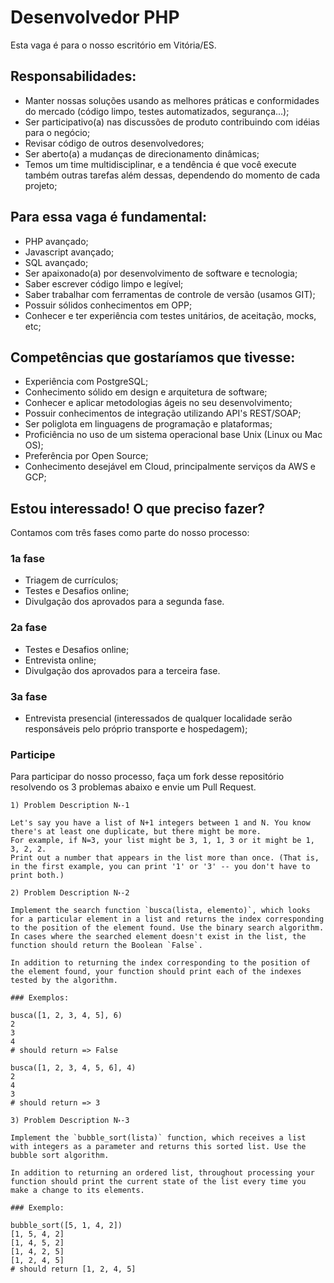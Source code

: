 # Desenvolvedor PHP

Esta vaga é para o nosso escritório em Vitória/ES.

## Responsabilidades:

 - Manter nossas soluções usando as melhores práticas e conformidades do mercado (código limpo, testes automatizados, segurança...);
 - Ser participativo(a) nas discussões de produto contribuindo com idéias para o negócio;
 - Revisar código de outros desenvolvedores;
 - Ser aberto(a) a mudanças de direcionamento dinâmicas;
 - Temos um time multidisciplinar, e a tendência é que você execute também outras tarefas além dessas, dependendo do momento de cada projeto;

## Para essa vaga é fundamental:

 - PHP avançado;
 - Javascript avançado;
 - SQL avançado;
 - Ser apaixonado(a) por desenvolvimento de software e tecnologia;
 - Saber escrever código limpo e legível;
 - Saber trabalhar com ferramentas de controle de versão (usamos GIT);
 - Possuir sólidos conhecimentos em OPP;
 - Conhecer e ter experiência com testes unitários, de aceitação, mocks, etc;

## Competências que gostaríamos que tivesse:

 - Experiência com PostgreSQL;
 - Conhecimento sólido em design e arquitetura de software;
 - Conhecer e aplicar metodologias ágeis no seu desenvolvimento;
 - Possuir conhecimentos de integração utilizando API's REST/SOAP;
 - Ser poliglota em linguagens de programação e plataformas;
 - Proficiência no uso de um sistema operacional base Unix (Linux ou Mac OS);
 - Preferência por Open Source;
 - Conhecimento desejável em Cloud, principalmente serviços da AWS e GCP;
 
 
## Estou interessado! O que preciso fazer?

Contamos com três fases como parte do nosso processo:

### 1a fase

 - Triagem de currículos;
 - Testes e Desafios online;
 - Divulgação dos aprovados para a segunda fase.

### 2a fase

 - Testes e Desafios online;
 - Entrevista online;
 - Divulgação dos aprovados para a terceira fase.
 
### 3a fase

 - Entrevista presencial (interessados de qualquer localidade serão responsáveis pelo próprio transporte e hospedagem);


### Participe

Para participar do nosso processo, faça um fork desse repositório resolvendo os 3 problemas abaixo e envie um Pull Request.

```
1) Problem Description N॰-1

Let's say you have a list of N+1 integers between 1 and N. You know there's at least one duplicate, but there might be more.
For example, if N=3, your list might be 3, 1, 1, 3 or it might be 1, 3, 2, 2.
Print out a number that appears in the list more than once. (That is, in the first example, you can print '1' or '3' -- you don't have to print both.)
```

```
2) Problem Description N॰-2

Implement the search function `busca(lista, elemento)`, which looks for a particular element in a list and returns the index corresponding to the position of the element found. Use the binary search algorithm. In cases where the searched element doesn't exist in the list, the function should return the Boolean `False`.

In addition to returning the index corresponding to the position of the element found, your function should print each of the indexes tested by the algorithm.

### Exemplos:

busca([1, 2, 3, 4, 5], 6)
2
3
4
# should return => False

busca([1, 2, 3, 4, 5, 6], 4)
2
4
3
# should return => 3
```

```
3) Problem Description N॰-3

Implement the `bubble_sort(lista)` function, which receives a list with integers as a parameter and returns this sorted list. Use the bubble sort algorithm.

In addition to returning an ordered list, throughout processing your function should print the current state of the list every time you make a change to its elements.

### Exemplo:

bubble_sort([5, 1, 4, 2])
[1, 5, 4, 2]
[1, 4, 5, 2]
[1, 4, 2, 5]
[1, 2, 4, 5]
# should return [1, 2, 4, 5]
```
